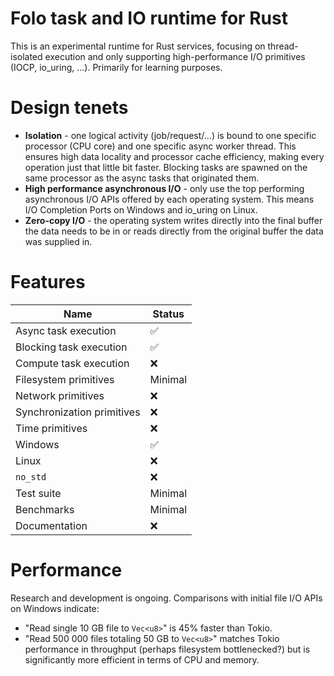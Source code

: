 # Folo task and IO runtime for Rust

This is an experimental runtime for Rust services, focusing on thread-isolated execution and only
supporting high-performance I/O primitives (IOCP, io_uring, ...). Primarily for learning purposes.

# Design tenets

* **Isolation** - one logical activity (job/request/...) is bound to one specific processor (CPU
  core) and one specific async worker thread. This ensures high data locality and processor cache
  efficiency, making every operation just that little bit faster. Blocking tasks are spawned on the
  same processor as the async tasks that originated them.
* **High performance asynchronous I/O** - only use the top performing asynchronous I/O APIs offered
  by each operating system. This means I/O Completion Ports on Windows and io_uring on Linux.
* **Zero-copy I/O** - the operating system writes directly into the final buffer the data needs to be in
  or reads directly from the original buffer the data was supplied in.

# Features

| Name                       | Status  |
|----------------------------|---------|
| Async task execution       | ✅       |
| Blocking task execution    | ✅       |
| Compute task execution     | ❌       |
| Filesystem primitives      | Minimal |
| Network primitives         | ❌       |
| Synchronization primitives | ❌       |
| Time primitives            | ❌       |
| Windows                    | ✅       |
| Linux                      | ❌       |
| `no_std`                   | ❌       |
| Test suite                 | Minimal |
| Benchmarks                 | Minimal |
| Documentation              | ❌       |

# Performance

Research and development is ongoing. Comparisons with initial file I/O APIs on Windows indicate:

* "Read single 10 GB file to `Vec<u8>`" is 45% faster than Tokio.
* "Read 500 000 files totaling 50 GB to `Vec<u8>`" matches Tokio performance in throughput (perhaps
  filesystem bottlenecked?) but is significantly more efficient in terms of CPU and memory.